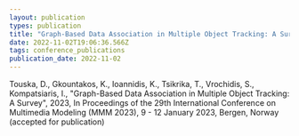 ```yaml
---
layout: publication
types: publication
title: "Graph-Based Data Association in Multiple Object Tracking: A Survey"
date: 2022-11-02T19:06:36.566Z
tags: conference_publications
publication_date: 2022-11-02
---
```

<!--StartFragment-->

Touska, D., Gkountakos, K., Ioannidis, K., Tsikrika, T., Vrochidis, S., Kompatsiaris, I., "Graph-Based Data Association in Multiple Object Tracking: A Survey", 2023, In Proceedings of the 29th International Conference on Multimedia Modeling (MMM 2023), 9 - 12 January 2023, Bergen, Norway (accepted for publication)

<!--EndFragment-->